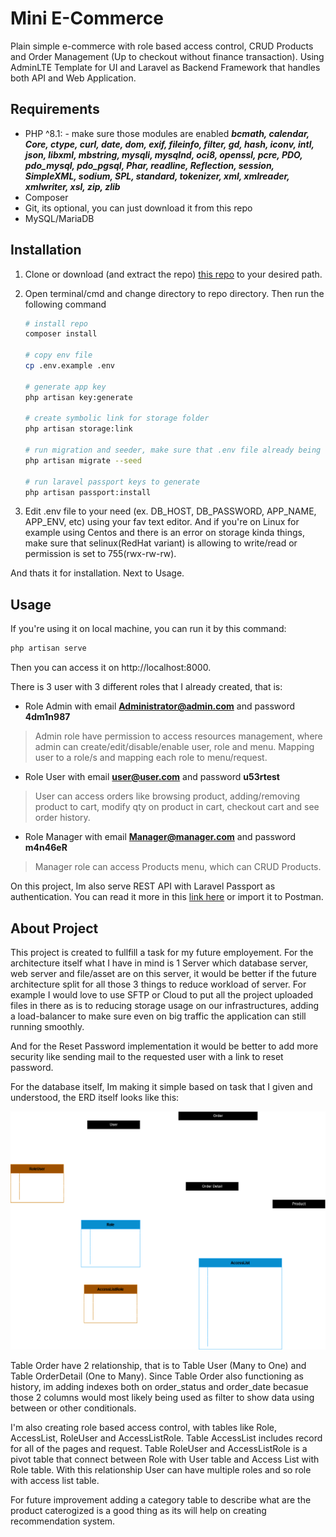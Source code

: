 
# Mini E-Commerce

Plain simple e-commerce with role based access control, CRUD Products and Order Management (Up to checkout without finance transaction). Using AdminLTE Template for UI and Laravel as Backend Framework that handles both API and Web Application.

## Requirements

 - PHP ^8.1:
		 - make sure those modules are enabled ***bcmath, calendar, Core, ctype, curl, date, dom, exif, fileinfo, filter, gd, hash, iconv, intl, json, libxml, mbstring, mysqli, mysqlnd, oci8, openssl, pcre, PDO, pdo_mysql, pdo_pgsql, Phar, readline, Reflection, session, SimpleXML, sodium, SPL, standard, tokenizer, xml, xmlreader, xmlwriter, xsl, zip, zlib***
 - Composer
 - Git, its optional, you can just download it from this repo
 - MySQL/MariaDB

## Installation

 1. Clone or download (and extract the repo) [this repo](https://github.com/EnKuldes/mini-e-commerce.git) to your desired path.
 2. Open terminal/cmd and change directory to repo directory. Then run the following command

    ``` bash
    # install repo
    composer install
    
    # copy env file
    cp .env.example .env

	# generate app key
	php artisan key:generate
		
    # create symbolic link for storage folder
    php artisan storage:link

    # run migration and seeder, make sure that .env file already being setup (host, password, user, port and database)
    php artisan migrate --seed

    # run laravel passport keys to generate
    php artisan passport:install
    ```

 3. Edit .env file to your need (ex. DB_HOST, DB_PASSWORD, APP_NAME, APP_ENV, etc) using your fav text editor. And if you're on Linux for example using Centos and there is an error on storage kinda things, make sure that selinux(RedHat variant) is allowing to write/read or permission is set to 755(rwx-rw-rw).

And thats it for installation. Next to Usage.

## Usage

If you're using it on local machine, you can run it by this command:
```bash
php artisan serve
```
Then you can access it on http://localhost:8000.

There is 3 user with 3 different roles that I already created, that is:

 - Role Admin with email **Administrator@admin.com** and password **4dm1n987**

> Admin role have permission to access resources management, where admin can create/edit/disable/enable user, role and menu. Mapping user to a role/s and mapping each role to menu/request.

 - Role User with email **user@user.com** and password **u53rtest**

> User can access orders like browsing product, adding/removing product to cart, modify qty on product in cart, checkout cart and see order history.

 - Role Manager with email **Manager@manager.com** and password **m4n46eR**

> Manager role can access Products menu, which can CRUD Products.

On this project, Im also serve REST API with Laravel Passport as authentication. You can read it more in this [link here](https://documenter.getpostman.com/view/10072189/2s9YXe84gG) or import it to Postman.

## About Project

This project is created to fullfill a task for my future employement. For the architecture itself what I have in mind is 1 Server which database server, web server and file/asset are on this server, it would be better if the future architecture split for all those 3 things to reduce workload of server. For example I would love to use SFTP or Cloud to put all the project uploaded files in there as is to reducing storage usage on our infrastructures, adding a load-balancer to make sure even on big traffic the application can still running smoothly.

And for the Reset Password implementation it would be better to add more security like sending mail to the requested user with a link to reset password.

For the database itself, Im making it simple based on task that I given and understood, the ERD itself looks like this:

![ERD](./erd.png)

Table Order have 2 relationship, that is to Table User (Many to One) and Table OrderDetail (One to Many). Since Table Order also functioning as history, im adding indexes both on order_status and order_date becasue those 2 columns would most likely being used as filter to show data using between or other conditionals.

I'm also creating role based access control, with tables like Role, AccessList, RoleUser and AccessListRole. Table AccessList includes record for all of the pages and request. Table RoleUser and AccessListRole is a pivot table that connect between Role with User table and Access List with Role table. With this relationship User can have multiple roles and so role with access list table.

For future improvement adding a category table to describe what are the product caterogized is a good thing as its will help on creating recommendation system.
